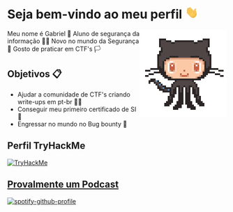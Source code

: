 <h1> Seja bem-vindo ao meu perfil <img src="https://github.com/GabrielDSant/GabrielDSant/blob/main/assets/Hi.gif" width="30px"> </h1>
<img align='right' src='https://github.com/GabrielDSant/GabrielDSant/blob/main/assets/87202985-820dcb80-c2b6-11ea-9f56-7ec461c497c3.gif' width='200"'>

Meu nome é Gabriel 👋 Aluno de segurança da informação 👨‍🎓 Novo no mundo da Segurança 🔐
Gosto de praticar em CTF's 🏳 

## Objetivos 📋
- Ajudar a comunidade de CTF's criando write-ups em pt-br 👨‍💻
- Conseguir meu primeiro certificado de SI 📃
- Engressar no mundo no Bug bounty 🎯

## Perfil TryHackMe
<a href="https://tryhackme.com/p/trvo">
<img src="https://tryhackme-badges.s3.amazonaws.com/trvo.png" alt="TryHackMe">

## Provalmente um Podcast 
[![spotify-github-profile](https://spotify-github-profile.vercel.app/api/view?uid=12148773767&cover_image=true&theme=default)](https://github.com/kittinan/spotify-github-profile)

